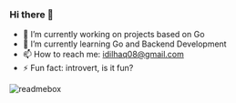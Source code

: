 ### Hi there 👋

- 🔭 I’m currently working on projects based on Go
- 🌱 I’m currently learning Go and Backend Development
- 📫 How to reach me: idilhaq08@gmail.com
- ⚡ Fun fact: introvert, is it fun?

![readmebox](https://github.com/idilhaq/idilhaq/assets/6358621/8604751c-ed98-412d-87e9-d2bf0bea4a6f)
